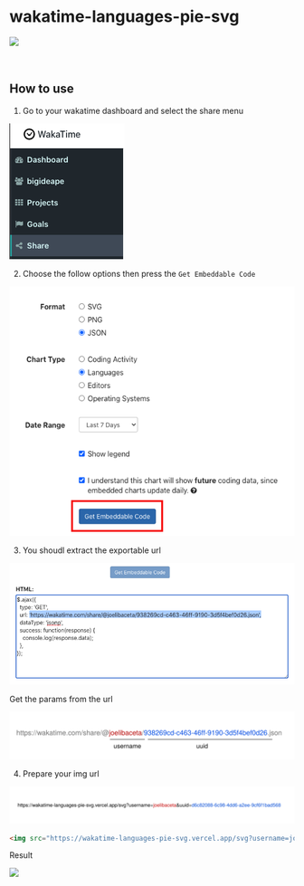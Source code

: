 # wakatime-languages-pie-svg

![](https://img.shields.io/github/deployments/joelibaceta/wakatime-languages-pie-svg/production)

<br />

## How to use

1. Go to your wakatime dashboard and select the share menu

![](docs/images/wakatime_share.png)

2. Choose the follow options then press the `Get Embeddable Code`

![](docs/images/options.png)

3. You shoudl extract the exportable url

![](docs/images/html.png)

Get the params from the url

![](docs/images/wakatime_uri.svg)

4. Prepare your img url

![](docs/images/embedurl.svg)

```html
<img src="https://wakatime-languages-pie-svg.vercel.app/svg?username=joelibaceta&uuid=d6c82088-6c98-4dd6-a2ee-9cf6f1bad568"/>
```

Result 

<img src="https://wakatime-languages-pie-svg.vercel.app/svg?username=joelibaceta&uuid=d6c82088-6c98-4dd6-a2ee-9cf6f1bad568" />

